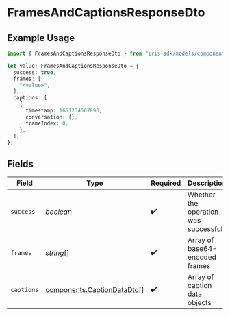# FramesAndCaptionsResponseDto

## Example Usage

```typescript
import { FramesAndCaptionsResponseDto } from "iris-sdk/models/components";

let value: FramesAndCaptionsResponseDto = {
  success: true,
  frames: [
    "<value>",
  ],
  captions: [
    {
      timestamp: 1651234567890,
      conversation: {},
      frameIndex: 0,
    },
  ],
};
```

## Fields

| Field                                                                    | Type                                                                     | Required                                                                 | Description                                                              | Example                                                                  |
| ------------------------------------------------------------------------ | ------------------------------------------------------------------------ | ------------------------------------------------------------------------ | ------------------------------------------------------------------------ | ------------------------------------------------------------------------ |
| `success`                                                                | *boolean*                                                                | :heavy_check_mark:                                                       | Whether the operation was successful                                     | true                                                                     |
| `frames`                                                                 | *string*[]                                                               | :heavy_check_mark:                                                       | Array of base64-encoded frames                                           |                                                                          |
| `captions`                                                               | [components.CaptionDataDto](../../models/components/captiondatadto.md)[] | :heavy_check_mark:                                                       | Array of caption data objects                                            |                                                                          |